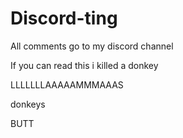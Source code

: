 # Discord-ting
All comments go to my discord channel
<p>If you can read this i killed a donkey<p>
LLLLLLLAAAAAMMMAAAS
  <p> donkeys <p>
BUTT
